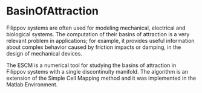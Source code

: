 # BasinOfAttraction
Filippov systems are often used for modeling mechanical, electrical and biological systems. The computation of their basins of attraction is a very relevant problem in applications; for example, it provides useful information about complex behavior caused by friction impacts or damping, in the design of mechanical devices.

The ESCM is a numerical tool for studying the basins of attraction in Filippov systems with a single discontinuity manifold. The algorithm is an extension of the Simple Cell Mapping method and it was implemented in the Matlab Environment.
